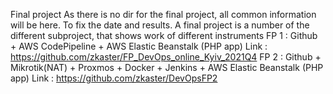 Final project
As there is no dir for the final project, all common information will be here. To fix the date and results.
A final project is a number of the different subproject, that shows work of different instruments
FP 1 : Github + AWS CodePipeline + AWS Elastic Beanstalk  (PHP app)
  Link : https://github.com/zkaster/FP_DevOps_online_Kyiv_2021Q4
FP 2 : Github + Mikrotik(NAT) + Proxmos + Docker + Jenkins + AWS Elastic Beanstalk (PHP app)
  Link : https://github.com/zkaster/DevOpsFP2
